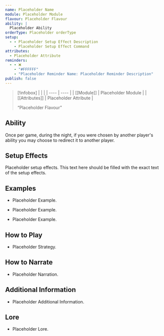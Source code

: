 ```yaml
---
name: Placeholder Name
module: Placeholder Module
flavour: Placeholder Flavour
ability: |
  Placeholder Ability
orderType: Placeholder orderType
setup:
  - - Placeholder Setup Effect Description
    - Placeholder Setup Effect Command
attributes:
  - Placeholder Attribute
reminders:
  - - ❌
    - "#FFFFFF"
    - "Placeholder Reminder Name: Placeholder Reminder Description"
publish: false
---
```

> [!infobox]
> |  |  |
> | ---- | ---- |
> | [[Module]] | Placeholder Module |
> | [[Attributes]] | Placeholder Attribute |
> 
>  “Placeholder Flavour”

## Ability
Once per game, during the night, if you were chosen by another player's ability you may choose to redirect it to another player.

## Setup Effects
Placeholder setup effects. This text here should be filled with the exact text of the setup effects.

## Examples
- Placeholder Example.

- Placeholder Example.

- Placeholder Example.

## How to Play
- Placeholder Strategy.

## How to Narrate
- Placeholder Narration.

## Additional Information
- Placeholder Additional Information.

## Lore
- Placeholder Lore.